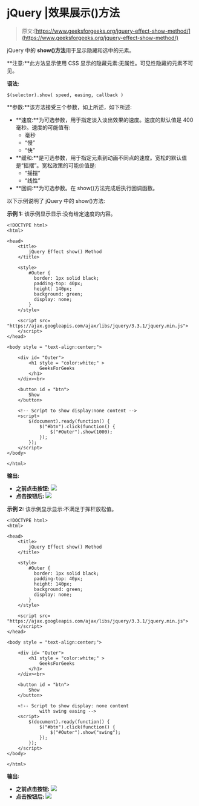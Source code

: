 # jQuery |效果展示()方法

> 原文:[https://www.geeksforgeeks.org/jquery-effect-show-method/](https://www.geeksforgeeks.org/jquery-effect-show-method/)

jQuery 中的 **show()方法**用于显示隐藏和选中的元素。

**注意:**此方法显示使用 CSS 显示的隐藏元素:无属性。可见性隐藏的元素不可见。

**语法:**

```
$(selector).show( speed, easing, callback )
```

**参数:**该方法接受三个参数，如上所述，如下所述:

*   **速度:**为可选参数，用于指定淡入淡出效果的速度。速度的默认值是 400 毫秒。速度的可能值有:
    *   毫秒
    *   “慢”
    *   “快”
*   **缓和:**是可选参数，用于指定元素到动画不同点的速度。宽松的默认值是“摇摆”。宽松政策的可能价值是:
    *   “摇摆”
    *   “线性”
*   **回调:**为可选参数。在 show()方法完成后执行回调函数。

以下示例说明了 jQuery 中的 show()方法:

**示例 1:** 该示例显示显示:没有给定速度的内容。

```
<!DOCTYPE html>  
<html>  

<head> 
    <title> 
        jQuery Effect show() Method
    </title>

    <style>
        #Outer {
          border: 1px solid black;
          padding-top: 40px;
          height: 140px;
          background: green;
          display: none;
        }
    </style>

    <script src=
"https://ajax.googleapis.com/ajax/libs/jquery/3.3.1/jquery.min.js">
    </script>
</head>

<body style = "text-align:center;">  

    <div id= "Outer">
        <h1 style = "color:white;" >  
            GeeksForGeeks  
        </h1>  
    </div><br>

    <button id = "btn"> 
        Show
    </button> 

    <!-- Script to show display:none content -->       
    <script> 
        $(document).ready(function() {
            $("#btn").click(function() {
                $("#Outer").show(1000);
            });
        });
    </script> 
</body>  

</html> 
```

**输出:**

*   **之前点击按钮:**
    ![](img/e914e57f34719b8f99155e6203c5f5cd.png)
*   **点击按钮后:**
    ![](img/6ea3526e9ea58e52dcefe795195c9ca2.png)

**示例 2:** 该示例显示显示:不满足于挥杆放松值。

```
<!DOCTYPE html>  
<html>  

<head> 
    <title> 
        jQuery Effect show() Method
    </title>

    <style>
        #Outer {
          border: 1px solid black;
          padding-top: 40px;
          height: 140px;
          background: green;
          display: none;
        }
    </style>

    <script src=
"https://ajax.googleapis.com/ajax/libs/jquery/3.3.1/jquery.min.js">
    </script>
</head>

<body style = "text-align:center;">  

    <div id= "Outer">
        <h1 style = "color:white;" >  
            GeeksForGeeks  
        </h1>  
    </div><br>

    <button id = "btn"> 
        Show
    </button> 

    <!-- Script to show display: none content
            with swing easing -->     
    <script> 
        $(document).ready(function() {
            $("#btn").click(function() {
                $("#Outer").show("swing");
            });
        });
    </script> 
</body>  

</html> 
```

**输出:**

*   **之前点击按钮:**
    ![](img/e914e57f34719b8f99155e6203c5f5cd.png)
*   **点击按钮后:**
    ![](img/6ea3526e9ea58e52dcefe795195c9ca2.png)